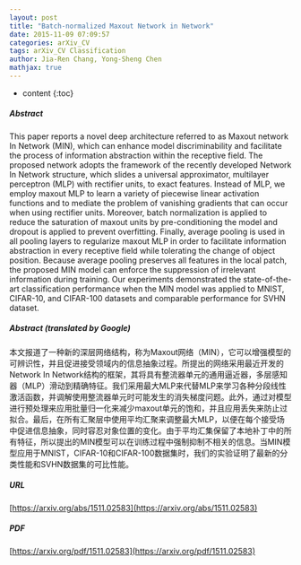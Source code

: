 ```yaml
---
layout: post
title: "Batch-normalized Maxout Network in Network"
date: 2015-11-09 07:09:57
categories: arXiv_CV
tags: arXiv_CV Classification
author: Jia-Ren Chang, Yong-Sheng Chen
mathjax: true
---
```


* content
{:toc}

##### Abstract
This paper reports a novel deep architecture referred to as Maxout network In Network (MIN), which can enhance model discriminability and facilitate the process of information abstraction within the receptive field. The proposed network adopts the framework of the recently developed Network In Network structure, which slides a universal approximator, multilayer perceptron (MLP) with rectifier units, to exact features. Instead of MLP, we employ maxout MLP to learn a variety of piecewise linear activation functions and to mediate the problem of vanishing gradients that can occur when using rectifier units. Moreover, batch normalization is applied to reduce the saturation of maxout units by pre-conditioning the model and dropout is applied to prevent overfitting. Finally, average pooling is used in all pooling layers to regularize maxout MLP in order to facilitate information abstraction in every receptive field while tolerating the change of object position. Because average pooling preserves all features in the local patch, the proposed MIN model can enforce the suppression of irrelevant information during training. Our experiments demonstrated the state-of-the-art classification performance when the MIN model was applied to MNIST, CIFAR-10, and CIFAR-100 datasets and comparable performance for SVHN dataset.

##### Abstract (translated by Google)
本文报道了一种新的深层网络结构，称为Maxout网络（MIN），它可以增强模型的可辨识性，并且促进接受领域内的信息抽象过程。所提出的网络采用最近开发的Network In Network结构的框架，其将具有整流器单元的通用逼近器，多层感知器（MLP）滑动到精确特征。我们采用最大MLP来代替MLP来学习各种分段线性激活函数，并调解使用整流器单元时可能发生的消失梯度问题。此外，通过对模型进行预处理来应用批量归一化来减少maxout单元的饱和​​，并且应用丢失来防止过拟合。最后，在所有汇聚层中使用平均汇聚来调整最大MLP，以便在每个接受场中促进信息抽象，同时容忍对象位置的变化。由于平均汇集保留了本地补丁中的所有特征，所以提出的MIN模型可以在训练过程中强制抑制不相关的信息。当MIN模型应用于MNIST，CIFAR-10和CIFAR-100数据集时，我们的实验证明了最新的分类性能和SVHN数据集的可比性能。

##### URL
[https://arxiv.org/abs/1511.02583](https://arxiv.org/abs/1511.02583)

##### PDF
[https://arxiv.org/pdf/1511.02583](https://arxiv.org/pdf/1511.02583)

